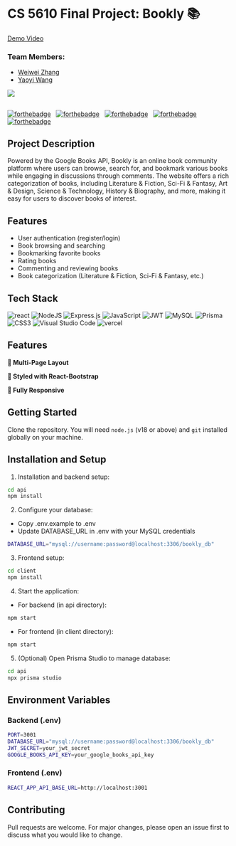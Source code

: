 # CS 5610 Final Project: Bookly 📚
[Demo Video](https://www.youtube.com/watch?v=uZTijQpb6hA)

### Team Members:
- [Weiwei Zhang](https://github.com/weiwz01)
- [Yaoyi Wang](https://github.com/YaoyiW27)

<img src="./client/src/assets/bookly.png">

##

[![forthebadge](https://forthebadge.com/images/badges/uses-html.svg)](https://forthebadge.com) &nbsp;
[![forthebadge](https://forthebadge.com/images/badges/uses-css.svg)](https://forthebadge.com) &nbsp;
[![forthebadge](https://forthebadge.com/images/badges/made-with-javascript.svg)](https://forthebadge.com) &nbsp;
[![forthebadge](https://forthebadge.com/images/badges/made-with-react.svg)](https://forthebadge.com)
[![forthebadge](https://forthebadge.com/images/badges/built-with-love.svg)](https://forthebadge.com) &nbsp;


## Project Description
Powered by the Google Books API, Bookly is an online book community platform where users can browse, search for, and bookmark various books while engaging in discussions through comments. The website offers a rich categorization of books, including Literature & Fiction, Sci-Fi & Fantasy, Art & Design, Science & Technology, History & Biography, and more, making it easy for users to discover books of interest.

## Features
- User authentication (register/login)
- Book browsing and searching
- Bookmarking favorite books
- Rating books
- Commenting and reviewing books
- Book categorization (Literature & Fiction, Sci-Fi & Fantasy, etc.)

## Tech Stack
![react](https://img.shields.io/badge/React-20232A?style=for-the-badge&logo=react&logoColor=61DAFB)
![NodeJS](https://img.shields.io/badge/node.js-6DA55F?style=for-the-badge&logo=node.js&logoColor=white)
![Express.js](https://img.shields.io/badge/express.js-%23404d59.svg?style=for-the-badge&logo=express&logoColor=%2361DAFB)
![JavaScript](https://img.shields.io/badge/javascript-%23323330.svg?style=for-the-badge&logo=javascript&logoColor=%23F7DF1E)
![JWT](https://img.shields.io/badge/JWT-black?style=plastic&logo=JSON%20web%20tokens)
![MySQL](https://img.shields.io/badge/MySQL-4479A1?style=for-the-badge&logo=mysql&logoColor=white)
![Prisma](https://img.shields.io/badge/Prisma-3982CE?style=for-the-badge&logo=Prisma&logoColor=white)
![CSS3](https://img.shields.io/badge/css3-%231572B6.svg?style=for-the-badge&logo=css3&logoColor=white)
![Visual Studio Code](https://img.shields.io/badge/Visual%20Studio%20Code-0078d7.svg?style=for-the-badge&logo=visual-studio-code&logoColor=white)
![vercel](https://img.shields.io/badge/Vercel-20232A?style=for-the-badge&logo=vercel&logoColor=61DAFB)

## Features

**📖 Multi-Page Layout**

**🎨 Styled with React-Bootstrap**

**📱 Fully Responsive**

## Getting Started
Clone the repository. You will need `node.js` (v18 or above) and `git` installed globally on your machine.

## Installation and Setup
1. Installation and backend setup:
```bash
cd api
npm install
```
2. Configure your database:
- Copy .env.example to .env
- Update DATABASE_URL in .env with your MySQL credentials
```bash
DATABASE_URL="mysql://username:password@localhost:3306/bookly_db"
```
3. Frontend setup:
```bash
cd client
npm install
```
4. Start the application:
- For backend (in api directory):
```bash
npm start
```
- For frontend (in client directory):
```bash
npm start
```
5. (Optional) Open Prisma Studio to manage database:
```bash
cd api
npx prisma studio
```

## Environment Variables
### Backend (.env)
```bash
PORT=3001
DATABASE_URL="mysql://username:password@localhost:3306/bookly_db"
JWT_SECRET=your_jwt_secret
GOOGLE_BOOKS_API_KEY=your_google_books_api_key
```

### Frontend (.env)
```bash
REACT_APP_API_BASE_URL=http://localhost:3001
```

## Contributing
Pull requests are welcome. For major changes, please open an issue first to discuss what you would like to change.